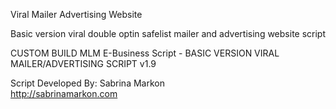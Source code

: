 Viral Mailer Advertising Website

Basic version viral double optin safelist mailer and advertising website script

CUSTOM BUILD MLM E-Business Script - BASIC VERSION VIRAL MAILER/ADVERTISING SCRIPT v1.9       		      

Script Developed By: Sabrina Markon 				      
http://sabrinamarkon.com
